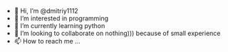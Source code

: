 - 👋 Hi, I’m @dmitriy1112
- 👀 I’m interested in programming
- 🌱 I’m currently learning python
- 💞️ I’m looking to collaborate on nothing))) because of small experience
- 📫 How to reach me ...

<!---
dmitriy1112/dmitriy1112 is a ✨ special ✨ repository because its `README.md` (this file) appears on your GitHub profile.
You can click the Preview link to take a look at your changes.
--->
